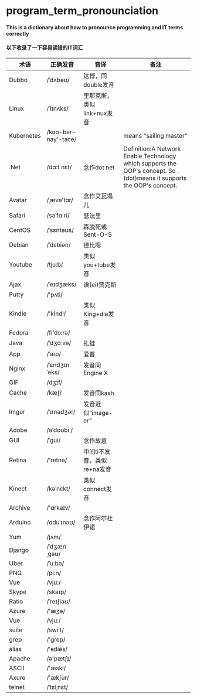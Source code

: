# program_term_pronounciation

#### This is a dictionary about how to pronounce programming and IT terms correctly
#### 以下收录了一下容易读错的IT词汇
| 术语 | 正确发音 | 音译 | 备注 |
| ------ | ------ | ------ | ----- |
| Dubbo | /ˈdʌbəʊ/ | 达博，同double发音 |
| Linux | /ˈlɪnʌks/ | 里那克斯，类似link+nux发音 |
| Kubernetes  | /koo-ber-nay'-tace/ | |means "sailing master" |
| .Net  | /dɑ:t nɛt/ | 念作dot net| Definition:A Network Enable Technology which supports the OOP's concept. So .(dot)means it supports the OOP's concept. |
| Avatar  | /ˌævə'tɑr/ | 念作艾瓦塌儿|
| Safari | /səˈfɑːri/ | 瑟法里 |
| CentOS | /ˈsɛntəʊs/ | 森脱死或Sent-O-S |
| Debian | /ˈdɛbiən/ | 德比嗯 |
| Youtube | /tju:b/ | 类似you+tube发音 |
| Ajax | /ˈeɪdʒæks/ | 诶(ei)贾克斯 |
| Putty | /'pʌti/ |  |
| Kindle | /'kindl/ | 类似King+dle发音|
| Fedora | /fi'dɔ:rə/ | |
| Java | /ˈdʒɑːvə/ | 扎蛙|
| App | /ˈæp/ | 爱普|
| Nginx | /ˈɛndʒɪnˈeks/ | 发音同Engine X|
| GIF | /dʒɪf/ | |
| Cache | /kæʃ/ | 发音同kash|
| Imgur | /ˈɪmədʒər/ | 发音近似“image-er”|
| Adobe | /əˈdoʊbiː/ | |
| GUI  | /ˈɡui/ | 念作故意|
| Retina  | /'retnə/ | 中间ti不发音，类似re+na发音|
| Kinect  | /kəˈnɛkt/ | 类似connect发音|
| Archive  | /'ɑrkaɪv/ | |
| Arduino  | /ɑduˈɪnəʊ/ | 念作阿尔杜伊诺|
| Yum  | /jʌm/ | |
| Django  | /ˈdʒænˌgəʊ/ | |
| Uber  | /ˈu:bə/ | |
| PNG  | /pi:n/ | |
| Vue  | /vju:/ | |
| Skype  | /skaɪp/ | |
| Ratio  | /ˈreɪʃiəʊ/ | |
| Azure | /'æʒə/ | |
| Vue  | /vju:/ | |
| suite  | /swiːt/ | |
| grep  | /'grep/ | |
| alias  | /'eɪliəs/ | |
| Apache  | /ə'pætʃɪ/ | |
| ASCII  | /'æski/ | |
| Axure  | /'æk∫ur/ | |
| telnet  | /ˈtɛlˌnɛt/ | |
